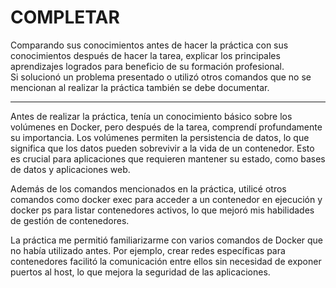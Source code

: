 # COMPLETAR  
Comparando sus conocimientos antes de hacer la práctica con sus conocimientos después de hacer la tarea, explicar los principales aprendizajes logrados para beneficio de su formación profesional.  
Si solucionó un problema presentado o utilizó otros comandos que no se mencionan al realizar la práctica también se debe documentar.

---
Antes de realizar la práctica, tenía un conocimiento básico sobre los volúmenes en Docker, pero después de la tarea, comprendí profundamente su importancia. Los volúmenes permiten la persistencia de datos, lo que significa que los datos pueden sobrevivir a la vida de un contenedor. Esto es crucial para aplicaciones que requieren mantener su estado, como bases de datos y aplicaciones web. 

Además de los comandos mencionados en la práctica, utilicé otros comandos como docker exec para acceder a un contenedor en ejecución y docker ps para listar contenedores activos, lo que mejoró mis habilidades de gestión de contenedores.

La práctica me permitió familiarizarme con varios comandos de Docker que no había utilizado antes. Por ejemplo, crear redes específicas para contenedores facilitó la comunicación entre ellos sin necesidad de exponer puertos al host, lo que mejora la seguridad de las aplicaciones.